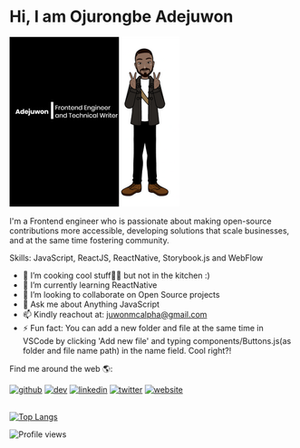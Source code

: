 # Hi, I am Ojurongbe Adejuwon 

![Adejuwon](https://github.com/Adejuwon-00/Adejuwon-00/blob/main/a7d568f4-9774-44b2-9ad8-93a1054d399a--300h.png)

I'm a Frontend engineer who is passionate about making open-source contributions more accessible, developing solutions that scale businesses, and at the same time fostering community.

Skills: JavaScript, ReactJS, ReactNative, Storybook.js and WebFlow

- 🔭 I’m cooking cool stuff👨‍🍳 but not in the kitchen :)
- 🌱 I’m currently learning ReactNative 
- 👯 I’m looking to collaborate on Open Source projects 
- 💬 Ask me about Anything JavaScript 
- 📫 Kindly reachout at: juwonmcalpha@gmail.com 
- ⚡ Fun fact: You can add a new folder and file at the same time in VSCode by clicking 'Add new file' and typing components/Buttons.js(as folder and file name path) in the name field. Cool right?! 

Find me around the web 🌎:

[<img src='https://cdn.jsdelivr.net/npm/simple-icons@3.0.1/icons/github.svg' alt='github' height='40'>](https://github.com/Adejuwon-00)  [<img src='https://cdn.jsdelivr.net/npm/simple-icons@3.0.1/icons/hashnode.svg' alt='dev' height='40'>](https://adejuwonsalley.hashnode.dev/)  [<img src='https://cdn.jsdelivr.net/npm/simple-icons@3.0.1/icons/linkedin.svg' alt='linkedin' height='40'>](https://www.linkedin.com/in/https://www.linkedin.com/in/ojurongbe-adejuwon-66637711a//)  [<img src='https://cdn.jsdelivr.net/npm/simple-icons@3.0.1/icons/twitter.svg' alt='twitter' height='40'>](https://twitter.com/juwonmcalpha?t=FnRsUT-JXvICjzqNTGJOeg&s=09)  [<img src='https://cdn.jsdelivr.net/npm/simple-icons@3.0.1/icons/icloud.svg' alt='website' height='40'>](https://adejuwonsalley.netlify.app/)  
 

[![Top Langs](https://github-readme-stats.vercel.app/api/top-langs/?username=Adejuwon-00)](https://github.com/anuraghazra/github-readme-stats)

![Profile views](https://gpvc.arturio.dev/Adejuwon-00)  
